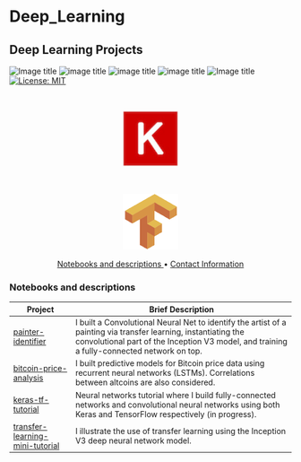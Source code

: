 # Deep_Learning
## Deep Learning Projects

![Image title](https://img.shields.io/badge/painter--id-v1.0-lightgrey.svg) ![image title](https://img.shields.io/badge/work-in%20progress-blue.svg) ![image title](https://img.shields.io/badge/python-v3.6-green.svg) ![image title](https://img.shields.io/badge/keras-v2.1.5-red.svg) ![Image title](https://img.shields.io/badge/TensorFlow-v1.7.0-orange.svg) [![License: MIT](https://img.shields.io/badge/License-MIT-yellow.svg)](https://opensource.org/licenses/MIT)


<br/>
<p align="center">
  <img src="images/keras.jpg" width="100">
</p>


<br/>
<p align="center">
  <img src="/images/tf.png" width="100">
</p>

<p align="center">
  <a href="#nb"> Notebooks and descriptions </a>  •
  <a href="#ci"> Contact Information </a> 
</p>

<a id = 'nb'></a>
### Notebooks and descriptions
| Project | Brief Description |
|--------------------------------------------------------------------------------------------------------------|-------------------------------------------------------------------------------------------------------------------------------------------------------------------|
| [painter-identifier](https://github.com/marcotav/deep-learning/blob/master/painters-identification/README.md) | I built a Convolutional Neural Net to identify the artist of a painting via transfer learning, instantiating the convolutional part of the Inception V3 model, and training a fully-connected network on top.|
| [bitcoin-price-analysis](https://github.com/marcotav/deep-learning/blob/master/bitcoin/README.md) | I built predictive models for Bitcoin price data using recurrent neural networks (LSTMs). Correlations between altcoins are also considered.|
| [keras-tf-tutorial](https://github.com/marcotav/deep-learning/blob/master/keras-tf-tutorial/README.md) | Neural networks tutorial where I build fully-connected networks and convolutional neural networks using both Keras and TensorFlow respectively (in progress). |
| [transfer-learning-mini-tutorial](https://github.com/marcotav/deep-learning/blob/master/transfer-learning/README.md) | I illustrate the use of transfer learning using the Inception V3 deep neural network model.|
